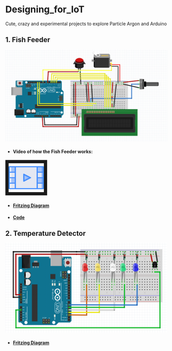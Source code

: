 # Designing_for_IoT
Cute, crazy and experimental projects to explore Particle Argon and Arduino 

## 1. Fish Feeder
![alt text](https://github.com/Harshikerfuffle/Designing_for_IoT/blob/master/Images/FishFeeder%20Diagram.png "circuit diagram made in Fritzing")

* #### Video of how the Fish Feeder works: <br>
<a href="https://www.youtube.com/watch?v=Fo7VtlqBh68&t=3s" target="_blank"><img src="https://github.com/Harshikerfuffle/Designing_for_IoT/blob/master/Images/video-player.png" 
alt="Video of the Fish Feeder" width="110" height="90" border="10" /></a>

* #### [Fritzing Diagram](https://github.com/Harshikerfuffle/Designing_for_IoT/blob/master/Images/FishFeeder.fzz)
* #### [Code](https://github.com/Harshikerfuffle/Designing_for_IoT/blob/master/FishFeeder.ino)

## 2. Temperature Detector
![alt text](https://github.com/Harshikerfuffle/Designing_for_IoT/blob/master/Images/tempDetector.png "circuit diagram made in Fritzing")
* #### [Fritzing Diagram](https://github.com/Harshikerfuffle/Designing_for_IoT/blob/master/Images/tempDetector.fzz)
